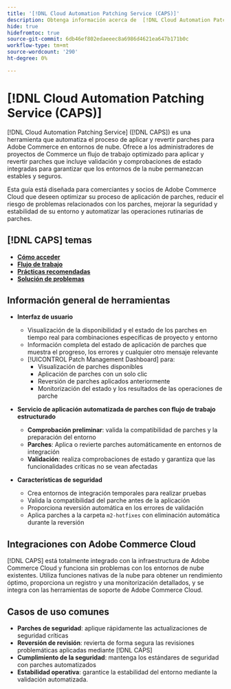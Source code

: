 ```yaml
---
title: '[!DNL Cloud Automation Patching Service (CAPS)]'
description: Obtenga información acerca de  [!DNL Cloud Automation Patching Service (CAPS)], sus usos, cómo tener acceso a él y prácticas recomendadas para aplicar parches automatizados
hide: true
hidefromtoc: true
source-git-commit: 6db46ef802edaeeec8a6986d4621ea647b171b0c
workflow-type: tm+mt
source-wordcount: '290'
ht-degree: 0%

---
```


# [!DNL Cloud Automation Patching Service (CAPS)]

[!DNL Cloud Automation Patching Service] ([!DNL CAPS]) es una herramienta que automatiza el proceso de aplicar y revertir parches para Adobe Commerce en entornos de nube. Ofrece a los administradores de proyectos de Commerce un flujo de trabajo optimizado para aplicar y revertir parches que incluye validación y comprobaciones de estado integradas para garantizar que los entornos de la nube permanezcan estables y seguros.

Esta guía está diseñada para comerciantes y socios de Adobe Commerce Cloud que deseen optimizar su proceso de aplicación de parches, reducir el riesgo de problemas relacionados con los parches, mejorar la seguridad y estabilidad de su entorno y automatizar las operaciones rutinarias de parches.

## [!DNL CAPS] temas

* **[Cómo acceder](access.md)**
* **[Flujo de trabajo](workflow.md)**
* **[Prácticas recomendadas](best-practices.md)**
* **[Solución de problemas](troubleshooting.md)**

## Información general de herramientas

* **Interfaz de usuario**
   * Visualización de la disponibilidad y el estado de los parches en tiempo real para combinaciones específicas de proyecto y entorno
   * Información completa del estado de aplicación de parches que muestra el progreso, los errores y cualquier otro mensaje relevante
   * [!UICONTROL Patch Management Dashboard] para:
      * Visualización de parches disponibles
      * Aplicación de parches con un solo clic
      * Reversión de parches aplicados anteriormente
      * Monitorización del estado y los resultados de las operaciones de parche

* **Servicio de aplicación automatizada de parches con flujo de trabajo estructurado**
   * **Comprobación preliminar**: valida la compatibilidad de parches y la preparación del entorno
   * **Parches**: Aplica o revierte parches automáticamente en entornos de integración
   * **Validación**: realiza comprobaciones de estado y garantiza que las funcionalidades críticas no se vean afectadas

* **Características de seguridad**
   * Crea entornos de integración temporales para realizar pruebas
   * Valida la compatibilidad del parche antes de la aplicación
   * Proporciona reversión automática en los errores de validación
   * Aplica parches a la carpeta `m2-hotfixes` con eliminación automática durante la reversión

## Integraciones con Adobe Commerce Cloud

[!DNL CAPS] está totalmente integrado con la infraestructura de Adobe Commerce Cloud y funciona sin problemas con los entornos de nube existentes. Utiliza funciones nativas de la nube para obtener un rendimiento óptimo, proporciona un registro y una monitorización detallados, y se integra con las herramientas de soporte de Adobe Commerce Cloud.

## Casos de uso comunes

* **Parches de seguridad**: aplique rápidamente las actualizaciones de seguridad críticas
* **Reversión de revisión**: revierta de forma segura las revisiones problemáticas aplicadas mediante [!DNL CAPS]
* **Cumplimiento de la seguridad**: mantenga los estándares de seguridad con parches automatizados
* **Estabilidad operativa**: garantice la estabilidad del entorno mediante la validación automatizada.
